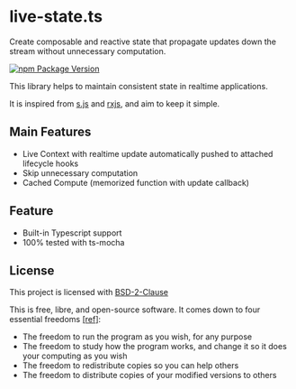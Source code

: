 # live-state.ts

Create composable and reactive state that propagate updates down the stream without unnecessary computation.

[![npm Package Version](https://img.shields.io/npm/v/live-state.ts.svg?maxAge=3600)](https://www.npmjs.com/package/live-state.ts)

This library helps to maintain consistent state in realtime applications.

It is inspired from [s.js](https://github.com/?/s-js) and [rxjs](https://github.com/reactive-x/rxjs), and aim to keep it simple.

## Main Features

- Live Context with realtime update automatically pushed to attached lifecycle hooks
- Skip unnecessary computation
- Cached Compute (memorized function with update callback)

## Feature

- Built-in Typescript support
- 100% tested with ts-mocha

## License

This project is licensed with [BSD-2-Clause](./LICENSE)

This is free, libre, and open-source software. It comes down to four essential freedoms [[ref]](https://seirdy.one/2021/01/27/whatsapp-and-the-domestication-of-users.html#fnref:2):

- The freedom to run the program as you wish, for any purpose
- The freedom to study how the program works, and change it so it does your computing as you wish
- The freedom to redistribute copies so you can help others
- The freedom to distribute copies of your modified versions to others
